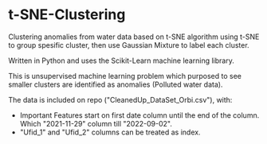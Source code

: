 # t-SNE-Clustering
Clustering anomalies from water data based on t-SNE algorithm using t-SNE to group spesific cluster, then use Gaussian Mixture to label each cluster.

Written in Python and uses the Scikit-Learn machine learning library.

This is unsupervised machine learning problem which purposed to see smaller clusters are identified as anomalies (Polluted water data).

The data is included on repo ("CleanedUp_DataSet_Orbi.csv"), with:
- Important Features start on first date column until the end of the column. Which "2021-11-29" column till "2022-09-02".
- "Ufid_1" and "Ufid_2" columns can be treated as index.
